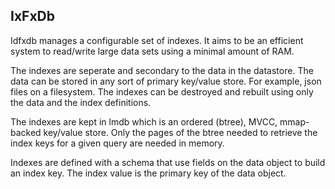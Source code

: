 ## IxFxDb
Idfxdb manages a configurable set of indexes. It aims to be an efficient
system to read/write large data sets using a minimal amount of RAM. 

The indexes are seperate and secondary to the data in the datastore. The
data can be stored in any sort of primary key/value store. For example,
json files on a filesystem. The indexes can be destroyed and rebuilt
using only the data and the index definitions. 

The indexes are kept in lmdb which is an ordered (btree), MVCC, mmap-backed
key/value store. Only the pages of the btree needed to retrieve the
index keys for a given query are needed in memory. 

Indexes are defined with a schema that use fields on the data object to build
an index key. The index value is the primary key of the data object. 

